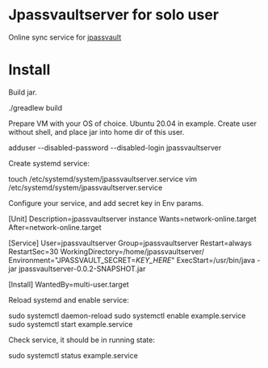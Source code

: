 # Jpassvaultserver for solo user

Online sync service for [jpassvault](https://github.com/samyisok/jpassvault)

# Install

Build jar. 

  ./greadlew build

Prepare VM with your OS of choice. Ubuntu 20.04 in example.
Create user without shell, and place jar into home dir of this user.

  adduser --disabled-password --disabled-login jpassvaultserver

Create systemd service:

  touch /etc/systemd/system/jpassvaultserver.service
  vim /etc/systemd/system/jpassvaultserver.service

Configure your service, and add secret key in Env params.

  [Unit]
  Description=jpassvaultserver instance
  Wants=network-online.target
  After=network-online.target

  [Service]
  User=jpassvaultserver
  Group=jpassvaultserver
  Restart=always
  RestartSec=30
  WorkingDirectory=/home/jpassvaultserver/
  Environment="JPASSVAULT_SECRET=*KEY_HERE*"
  ExecStart=/usr/bin/java -jar jpassvaultserver-0.0.2-SNAPSHOT.jar

  [Install]
  WantedBy=multi-user.target


Reload systemd and enable service:

  sudo systemctl daemon-reload
  sudo systemctl enable example.service
  sudo systemctl start example.service

Check service, it should be in running state:

  sudo systemctl status example.service
